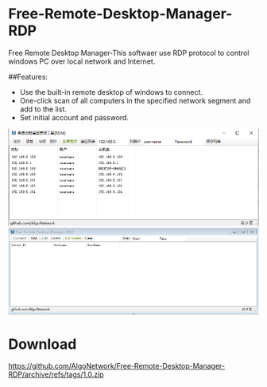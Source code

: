 # Free-Remote-Desktop-Manager-RDP
Free Remote Desktop Manager-This softwaer use RDP protocol to control windows PC over local network and Internet.

##Features:

- Use the built-in remote desktop of windows to connect.
- One-click scan of all computers in the specified network segment and add to the list.
- Set initial account and password.

<img src="https://github.com/AlgoNetwork/Free-Remote-Desktop-Manager-RDP/blob/main/1.png" alt="Free-Remote-Desktop-Manager-RDP">
<img src="https://github.com/AlgoNetwork/Free-Remote-Desktop-Manager-RDP/blob/main/2.png" alt="Free-Remote-Desktop-Manager-RDP">


# Download
https://github.com/AlgoNetwork/Free-Remote-Desktop-Manager-RDP/archive/refs/tags/1.0.zip
